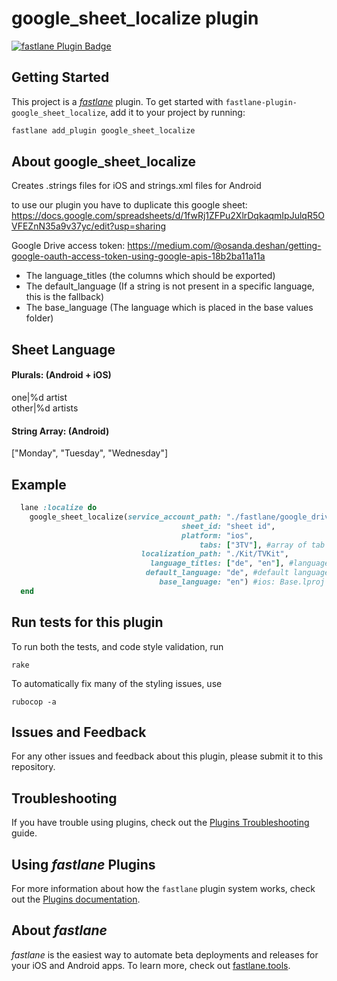 # google_sheet_localize plugin

[![fastlane Plugin Badge](https://rawcdn.githack.com/fastlane/fastlane/master/fastlane/assets/plugin-badge.svg)](https://rubygems.org/gems/fastlane-plugin-google_sheet_localize)

## Getting Started

This project is a [_fastlane_](https://github.com/fastlane/fastlane) plugin. To get started with `fastlane-plugin-google_sheet_localize`, add it to your project by running:

```bash
fastlane add_plugin google_sheet_localize
```

## About google_sheet_localize

Creates .strings files for iOS and strings.xml files for Android

to use our plugin you have to duplicate this google sheet: https://docs.google.com/spreadsheets/d/1fwRj1ZFPu2XlrDqkaqmIpJulqR5OVFEZnN35a9v37yc/edit?usp=sharing

Google Drive access token: 
https://medium.com/@osanda.deshan/getting-google-oauth-access-token-using-google-apis-18b2ba11a11a

* The language_titles (the columns which should be exported)
* The default_language (If a string is not present in a specific language, this is the fallback)
* The base_language (The language which is placed in the base values folder)

## Sheet Language 

#### Plurals: (Android + iOS)
one|%d artist  
other|%d artists

#### String Array: (Android)
["Monday", "Tuesday", "Wednesday"]

## Example

```ruby
  lane :localize do
    google_sheet_localize(service_account_path: "./fastlane/google_drive_credentials.json",
                                      sheet_id: "sheet id",
                                      platform: "ios",
                                          tabs: ["3TV"], #array of tab titles in google sheet
                             localization_path: "./Kit/TVKit",
                               language_titles: ["de", "en"], #language titles in google sheet
                              default_language: "de", #default language for google sheet
                                 base_language: "en") #ios: Base.lproj android: values 
  end
```


## Run tests for this plugin

To run both the tests, and code style validation, run

```
rake
```

To automatically fix many of the styling issues, use
```
rubocop -a
```

## Issues and Feedback

For any other issues and feedback about this plugin, please submit it to this repository.

## Troubleshooting

If you have trouble using plugins, check out the [Plugins Troubleshooting](https://docs.fastlane.tools/plugins/plugins-troubleshooting/) guide.

## Using _fastlane_ Plugins

For more information about how the `fastlane` plugin system works, check out the [Plugins documentation](https://docs.fastlane.tools/plugins/create-plugin/).

## About _fastlane_

_fastlane_ is the easiest way to automate beta deployments and releases for your iOS and Android apps. To learn more, check out [fastlane.tools](https://fastlane.tools).
